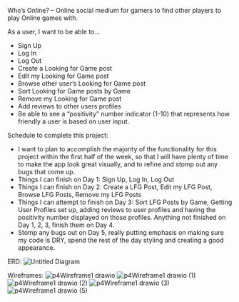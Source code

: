 Who’s Online? – Online social medium for gamers to find other players to play Online games with.

As a user, I want to be able to…
- Sign Up
- Log In
- Log Out
- Create a Looking for Game post
- Edit my Looking for Game post
- Browse other user’s Looking for Game post
- Sort Looking for Game posts by Game
- Remove my Looking for Game post
- Add reviews to other users profiles
- Be able to see a “positivity” number indicator (1-10) that represents how friendly a user is based on user input.

Schedule to complete this project:
- I want to plan to accomplish the majority of the functionality for this project within the first half of the week, so that I will have plenty of time to make the app look great visually, and to refine and stomp out any bugs that come up.
- Things I can finish on Day 1: Sign Up, Log In, Log Out
- Things I can finish on Day 2: Create a LFG Post, Edit my LFG Post, Browse LFG Posts, Remove my LFG Posts
- Things I can attempt to finish on Day 3: Sort LFG Posts by Game, Getting User Profiles set up, adding reviews to user profiles and having the positivity number displayed on those profiles.
Anything not finished on Day 1, 2, 3, finish them on Day 4.
- Stomp any bugs out on Day 5, really putting emphasis on making sure my code is DRY, spend the rest of the day styling and creating a good appearance.

ERD:
![Untitled Diagram](https://user-images.githubusercontent.com/46133394/203087565-8a4369bd-d457-490c-93e4-326c4f29fa1c.png)

Wireframes:
![p4Wireframe1 drawio](https://user-images.githubusercontent.com/46133394/203091559-4a95853e-f34c-4578-b79e-3a8f2170b80a.png)
![p4Wireframe1 drawio (1)](https://user-images.githubusercontent.com/46133394/203093214-8539b147-284a-4963-932d-72afbc078420.png)
![p4Wireframe1 drawio (2)](https://user-images.githubusercontent.com/46133394/203094926-fad74ef6-e08f-44c8-b686-e5857d2f2f0d.png)
![p4Wireframe1 drawio (3)](https://user-images.githubusercontent.com/46133394/203095684-d369baec-5312-4be1-ba03-c9175e5dea37.png)
![p4Wireframe1 drawio (5)](https://user-images.githubusercontent.com/46133394/203097228-7a50cbf5-6bba-419f-865a-ba475352ad62.png)
